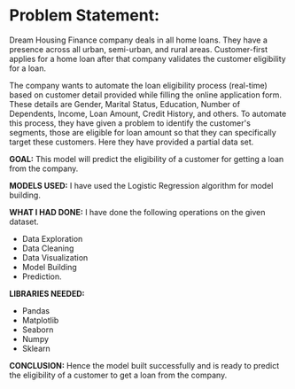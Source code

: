 <h1>Problem Statement:</h1>

Dream Housing Finance company deals in all home loans. They have a presence across all urban, semi-urban, and rural areas. Customer-first applies for a home loan after that company validates the customer eligibility for a loan.

The company wants to automate the loan eligibility process (real-time) based on customer detail provided while filling the online application form. These details are Gender, Marital Status, Education, Number of Dependents, Income, Loan Amount, Credit History, and others. To automate this process, they have given a problem to identify the customer's segments, those are eligible for loan amount so that they can specifically target these customers. Here they have provided a partial data set.

**GOAL:**
This model will predict the eligibility of a customer for getting a loan from the company.

**MODELS USED:**
I have used the Logistic Regression algorithm for model building. 

**WHAT I HAD DONE:**
I have done the following operations on the given dataset.
- Data Exploration
- Data Cleaning
- Data Visualization
- Model Building
- Prediction.

**LIBRARIES NEEDED:**
- Pandas 
- Matplotlib
- Seaborn
- Numpy
- Sklearn

**CONCLUSION:**
Hence the model built successfully and is ready to predict the eligibility of a customer to get a loan from the company.
